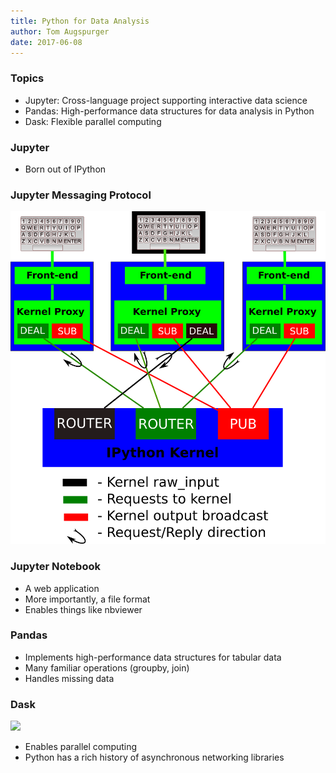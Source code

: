 ```yaml
---
title: Python for Data Analysis
author: Tom Augspurger
date: 2017-06-08
---
```


### Topics

- Jupyter: Cross-language project supporting interactive data science
- Pandas: High-performance data structures for data analysis in Python
- Dask: Flexible parallel computing

### Jupyter

- Born out of IPython

### Jupyter Messaging Protocol

![](figures/frontend-kernel.png)

### Jupyter Notebook

- A web application
- More importantly, a file format
- Enables things like nbviewer

### Pandas

- Implements high-performance data structures for tabular data
- Many familiar operations (groupby, join)
- Handles missing data

### Dask

![](figures/collections/schedulers.png)

- Enables parallel computing
- Python has a rich history of asynchronous networking libraries
